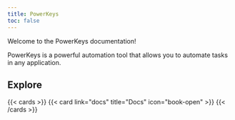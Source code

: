 ```yaml
---
title: PowerKeys
toc: false
---
```


Welcome to the PowerKeys documentation!

PowerKeys is a powerful automation tool that allows you to automate tasks in any application.

## Explore

{{< cards >}}
  {{< card link="docs" title="Docs" icon="book-open" >}}
{{< /cards >}}

